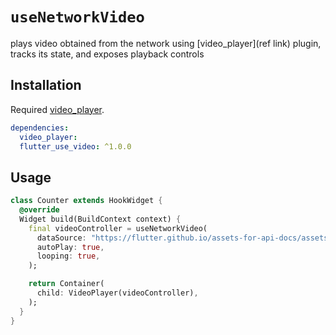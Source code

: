 # `useNetworkVideo`

plays video obtained from the network using [video_player](ref link) plugin, tracks its state, and exposes playback controls

## Installation

Required [video_player](https://pub.dev/packages/video_player).

```yaml
dependencies:
  video_player:
  flutter_use_video: ^1.0.0
```

## Usage

```dart
class Counter extends HookWidget {
  @override
  Widget build(BuildContext context) {
    final videoController = useNetworkVideo(
      dataSource: "https://flutter.github.io/assets-for-api-docs/assets/videos/bee.mp4",
      autoPlay: true,
      looping: true,
    );

    return Container(
      child: VideoPlayer(videoController),
    );
  }
}
```
